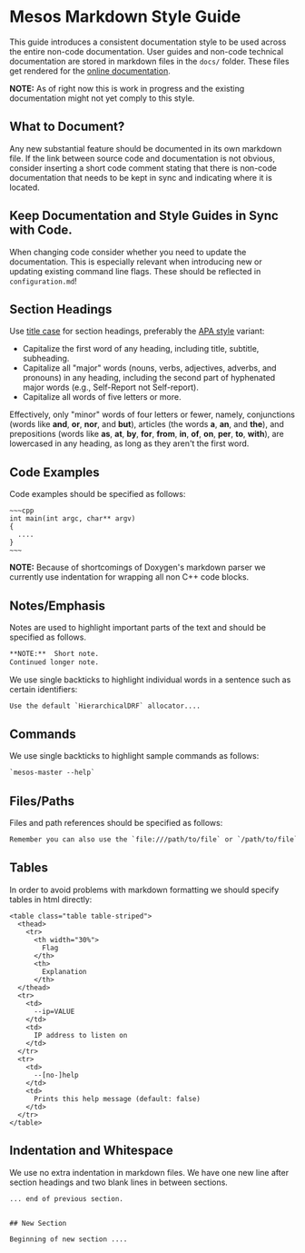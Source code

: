 
# Mesos Markdown Style Guide

This guide introduces a consistent documentation style to be used across the entire non-code documentation.
User guides and non-code technical documentation are stored in markdown files in the `docs/` folder. These files get rendered for the [online documentation](http://mesos.apache.org/documentation/latest/).

**NOTE:** As of right now this is work in progress and the existing documentation might not yet comply to this style.


## What to Document?

Any new substantial feature should be documented in its own markdown file.
If the link between source code and documentation is not obvious, consider inserting a short code comment stating that there is non-code documentation that needs to be kept in sync and indicating where it is located.


## Keep Documentation and Style Guides in Sync with Code.

When changing code consider whether you need to update the documentation.
This is especially relevant when introducing new or updating existing command line flags.
These should be reflected in `configuration.md`!


## Section Headings

Use [title case](https://en.wikipedia.org/wiki/Capitalization#Title_case) for
section headings, preferably the
[APA style](http://blog.apastyle.org/apastyle/headings/) variant:

* Capitalize the first word of any heading, including title, subtitle,
  subheading.
* Capitalize all "major" words (nouns, verbs, adjectives, adverbs, and pronouns)
  in any heading, including the second part of hyphenated major words (e.g.,
  Self-Report not Self-report).
* Capitalize all words of five letters or more.

Effectively, only "minor" words of four letters or fewer, namely, conjunctions
(words like __and__, __or__, __nor__, and __but__), articles (the words __a__,
__an__, and __the__), and prepositions (words like __as__, __at__, __by__,
__for__, __from__, __in__, __of__, __on__, __per__, __to__, __with__), are
lowercased in any heading, as long as they aren't the first word.


## Code Examples

Code examples should be specified as follows:

    ~~~cpp
    int main(int argc, char** argv)
    {
      ....
    }
    ~~~

**NOTE:** Because of shortcomings of Doxygen's markdown parser we currently use indentation for wrapping all non C++ code blocks.


## Notes/Emphasis

Notes are used to highlight important parts of the text and should be specified as follows.

~~~txt
**NOTE:**  Short note.
Continued longer note.
~~~

We use single backticks to highlight individual words in a sentence such as certain identifiers:

~~~txt
Use the default `HierarchicalDRF` allocator....
~~~


## Commands

We use single backticks to highlight sample commands as follows:

~~~txt
`mesos-master --help`
~~~


## Files/Paths

Files and path references should be specified as follows:

~~~txt
Remember you can also use the `file:///path/to/file` or `/path/to/file`
~~~


## Tables

In order to avoid problems with markdown formatting we should specify tables in html directly:

    <table class="table table-striped">
      <thead>
        <tr>
          <th width="30%">
            Flag
          </th>
          <th>
            Explanation
          </th>
      </thead>
      <tr>
        <td>
          --ip=VALUE
        </td>
        <td>
          IP address to listen on
        </td>
      </tr>
      <tr>
        <td>
          --[no-]help
        </td>
        <td>
          Prints this help message (default: false)
        </td>
      </tr>
    </table>


## Indentation and Whitespace

We use no extra indentation in markdown files.
We have one new line after section headings and two blank lines
in between sections.

~~~txt
... end of previous section.


## New Section

Beginning of new section ....
~~~
